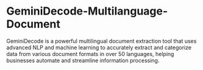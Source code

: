 # GeminiDecode-Multilanguage-Document
GeminiDecode is a powerful multilingual document extraction tool that uses advanced NLP and machine learning to accurately extract and categorize data from various document formats in over 50 languages, helping businesses automate and streamline information processing.
